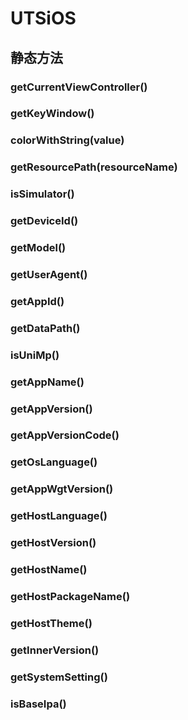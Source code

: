 # UTSiOS


## 静态方法


### getCurrentViewController()

<!-- UTSJSON.UTSiOS.getCurrentViewController.description -->

<!-- UTSJSON.UTSiOS.getCurrentViewController.param -->

<!-- UTSJSON.UTSiOS.getCurrentViewController.returnValue -->

<!-- UTSJSON.UTSiOS.getCurrentViewController.compatibility -->

### getKeyWindow()

<!-- UTSJSON.UTSiOS.getKeyWindow.description -->

<!-- UTSJSON.UTSiOS.getKeyWindow.param -->

<!-- UTSJSON.UTSiOS.getKeyWindow.returnValue -->

<!-- UTSJSON.UTSiOS.getKeyWindow.compatibility -->

### colorWithString(value)

<!-- UTSJSON.UTSiOS.colorWithString.description -->

<!-- UTSJSON.UTSiOS.colorWithString.param -->

<!-- UTSJSON.UTSiOS.colorWithString.returnValue -->

<!-- UTSJSON.UTSiOS.colorWithString.compatibility -->

### getResourcePath(resourceName)

<!-- UTSJSON.UTSiOS.getResourcePath.description -->

<!-- UTSJSON.UTSiOS.getResourcePath.param -->

<!-- UTSJSON.UTSiOS.getResourcePath.returnValue -->

<!-- UTSJSON.UTSiOS.getResourcePath.compatibility -->

### isSimulator()

<!-- UTSJSON.UTSiOS.isSimulator.description -->

<!-- UTSJSON.UTSiOS.isSimulator.param -->

<!-- UTSJSON.UTSiOS.isSimulator.returnValue -->

<!-- UTSJSON.UTSiOS.isSimulator.compatibility -->

### getDeviceId()

<!-- UTSJSON.UTSiOS.getDeviceId.description -->

<!-- UTSJSON.UTSiOS.getDeviceId.param -->

<!-- UTSJSON.UTSiOS.getDeviceId.returnValue -->

<!-- UTSJSON.UTSiOS.getDeviceId.compatibility -->

### getModel()

<!-- UTSJSON.UTSiOS.getModel.description -->

<!-- UTSJSON.UTSiOS.getModel.param -->

<!-- UTSJSON.UTSiOS.getModel.returnValue -->

<!-- UTSJSON.UTSiOS.getModel.compatibility -->

### getUserAgent()

<!-- UTSJSON.UTSiOS.getUserAgent.description -->

<!-- UTSJSON.UTSiOS.getUserAgent.param -->

<!-- UTSJSON.UTSiOS.getUserAgent.returnValue -->

<!-- UTSJSON.UTSiOS.getUserAgent.compatibility -->

### getAppId()

<!-- UTSJSON.UTSiOS.getAppId.description -->

<!-- UTSJSON.UTSiOS.getAppId.param -->

<!-- UTSJSON.UTSiOS.getAppId.returnValue -->

<!-- UTSJSON.UTSiOS.getAppId.compatibility -->

### getDataPath()

<!-- UTSJSON.UTSiOS.getDataPath.description -->

<!-- UTSJSON.UTSiOS.getDataPath.param -->

<!-- UTSJSON.UTSiOS.getDataPath.returnValue -->

<!-- UTSJSON.UTSiOS.getDataPath.compatibility -->

### isUniMp()

<!-- UTSJSON.UTSiOS.isUniMp.description -->

<!-- UTSJSON.UTSiOS.isUniMp.param -->

<!-- UTSJSON.UTSiOS.isUniMp.returnValue -->

<!-- UTSJSON.UTSiOS.isUniMp.compatibility -->

### getAppName()

<!-- UTSJSON.UTSiOS.getAppName.description -->

<!-- UTSJSON.UTSiOS.getAppName.param -->

<!-- UTSJSON.UTSiOS.getAppName.returnValue -->

<!-- UTSJSON.UTSiOS.getAppName.compatibility -->

### getAppVersion()

<!-- UTSJSON.UTSiOS.getAppVersion.description -->

<!-- UTSJSON.UTSiOS.getAppVersion.param -->

<!-- UTSJSON.UTSiOS.getAppVersion.returnValue -->

<!-- UTSJSON.UTSiOS.getAppVersion.compatibility -->

### getAppVersionCode()

<!-- UTSJSON.UTSiOS.getAppVersionCode.description -->

<!-- UTSJSON.UTSiOS.getAppVersionCode.param -->

<!-- UTSJSON.UTSiOS.getAppVersionCode.returnValue -->

<!-- UTSJSON.UTSiOS.getAppVersionCode.compatibility -->

### getOsLanguage()

<!-- UTSJSON.UTSiOS.getOsLanguage.description -->

<!-- UTSJSON.UTSiOS.getOsLanguage.param -->

<!-- UTSJSON.UTSiOS.getOsLanguage.returnValue -->

<!-- UTSJSON.UTSiOS.getOsLanguage.compatibility -->

### getAppWgtVersion()

<!-- UTSJSON.UTSiOS.getAppWgtVersion.description -->

<!-- UTSJSON.UTSiOS.getAppWgtVersion.param -->

<!-- UTSJSON.UTSiOS.getAppWgtVersion.returnValue -->

<!-- UTSJSON.UTSiOS.getAppWgtVersion.compatibility -->

### getHostLanguage()

<!-- UTSJSON.UTSiOS.getHostLanguage.description -->

<!-- UTSJSON.UTSiOS.getHostLanguage.param -->

<!-- UTSJSON.UTSiOS.getHostLanguage.returnValue -->

<!-- UTSJSON.UTSiOS.getHostLanguage.compatibility -->

### getHostVersion()

<!-- UTSJSON.UTSiOS.getHostVersion.description -->

<!-- UTSJSON.UTSiOS.getHostVersion.param -->

<!-- UTSJSON.UTSiOS.getHostVersion.returnValue -->

<!-- UTSJSON.UTSiOS.getHostVersion.compatibility -->

### getHostName()

<!-- UTSJSON.UTSiOS.getHostName.description -->

<!-- UTSJSON.UTSiOS.getHostName.param -->

<!-- UTSJSON.UTSiOS.getHostName.returnValue -->

<!-- UTSJSON.UTSiOS.getHostName.compatibility -->

### getHostPackageName()

<!-- UTSJSON.UTSiOS.getHostPackageName.description -->

<!-- UTSJSON.UTSiOS.getHostPackageName.param -->

<!-- UTSJSON.UTSiOS.getHostPackageName.returnValue -->

<!-- UTSJSON.UTSiOS.getHostPackageName.compatibility -->

### getHostTheme()

<!-- UTSJSON.UTSiOS.getHostTheme.description -->

<!-- UTSJSON.UTSiOS.getHostTheme.param -->

<!-- UTSJSON.UTSiOS.getHostTheme.returnValue -->

<!-- UTSJSON.UTSiOS.getHostTheme.compatibility -->

### getInnerVersion()

<!-- UTSJSON.UTSiOS.getInnerVersion.description -->

<!-- UTSJSON.UTSiOS.getInnerVersion.param -->

<!-- UTSJSON.UTSiOS.getInnerVersion.returnValue -->

<!-- UTSJSON.UTSiOS.getInnerVersion.compatibility -->

### getSystemSetting()

<!-- UTSJSON.UTSiOS.getSystemSetting.description -->

<!-- UTSJSON.UTSiOS.getSystemSetting.param -->

<!-- UTSJSON.UTSiOS.getSystemSetting.returnValue -->

<!-- UTSJSON.UTSiOS.getSystemSetting.compatibility -->

### isBaseIpa()

<!-- UTSJSON.UTSiOS.isBaseIpa.description -->

<!-- UTSJSON.UTSiOS.isBaseIpa.param -->

<!-- UTSJSON.UTSiOS.isBaseIpa.returnValue -->

<!-- UTSJSON.UTSiOS.isBaseIpa.compatibility -->
